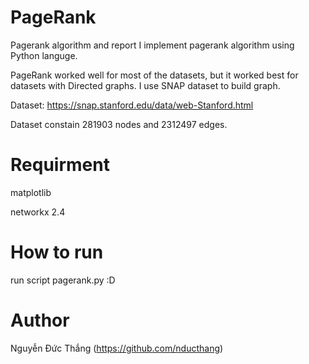 # PageRank
Pagerank algorithm and report
I implement pagerank algorithm using Python languge.

PageRank worked well for most of the datasets, but it worked best for datasets with Directed graphs. I use SNAP dataset to build graph.

Dataset: https://snap.stanford.edu/data/web-Stanford.html

Dataset constain 281903 nodes and 2312497 edges.

# Requirment
matplotlib

networkx 2.4

# How to run
run script pagerank.py :D

# Author
Nguyễn Đức Thắng (https://github.com/nducthang)
